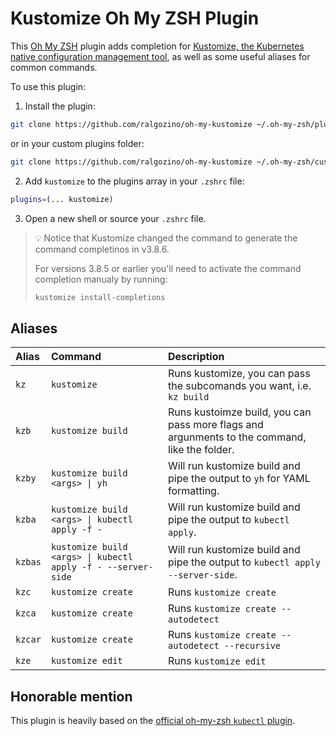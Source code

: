 # Kustomize Oh My ZSH Plugin

This [Oh My ZSH](https://ohmyz.sh/) plugin adds completion for [Kustomize, the Kubernetes native configuration management tool](https://kustomize.io/), as well as some useful aliases for common commands.

To use this plugin:

1. Install the plugin:

```bash
git clone https://github.com/ralgozino/oh-my-kustomize ~/.oh-my-zsh/plugins/kustomize
```

or in your custom plugins folder:

```bash
git clone https://github.com/ralgozino/oh-my-kustomize ~/.oh-my-zsh/custom/plugins/kustomize
```

2. Add `kustomize` to the plugins array in your `.zshrc` file:

```zsh
plugins=(... kustomize)
```

3. Open a new shell or source your `.zshrc` file.

> 💡 Notice that Kustomize changed the command to generate the command completinos in v3.8.6.
>
> For versions 3.8.5 or earlier you'll need to activate the command completion manualy by running:
>
> ```bash
> kustomize install-completions
> ```

## Aliases

| Alias   | Command                                                      | Description                                                                                   |
| :------ | :----------------------------------------------------------- | :-------------------------------------------------------------------------------------------- |
| `kz`    | `kustomize`                                                  | Runs kustomize, you can pass the subcomands you want, i.e. `kz build`                         |
| `kzb`   | `kustomize build`                                            | Runs kustoimze build, you can pass more flags and argunments to the command, like the folder. |
| `kzby`  | `kustomize build <args> \| yh`                               | Will run kustomize build and pipe the output to `yh` for YAML formatting.                     |
| `kzba`  | `kustomize build <args> \| kubectl apply -f -`               | Will run kustomize build and pipe the output to `kubectl apply`.                              |
| `kzbas` | `kustomize build <args> \| kubectl apply -f - --server-side` | Will run kustomize build and pipe the output to `kubectl apply --server-side`.                |
| `kzc`   | `kustomize create`                                           | Runs `kustomize create`                                                                       |
| `kzca`  | `kustomize create`                                           | Runs `kustomize create --autodetect`                                                          |
| `kzcar` | `kustomize create`                                           | Runs `kustomize create --autodetect --recursive`                                              |
| `kze`   | `kustomize edit`                                             | Runs `kustomize edit`                                                                         |

## Honorable mention

This plugin is heavily based on the [official oh-my-zsh `kubectl` plugin](https://github.com/ohmyzsh/ohmyzsh/tree/master/plugins/kubectl).
